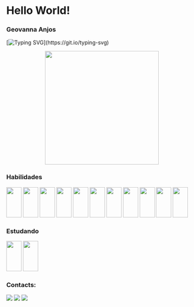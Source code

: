 # Hello World!
### Geovanna Anjos
[![Typing SVG](https://readme-typing-svg.herokuapp.com?color=3B2AA4&lines=Hello!+My+name+is+Geovanna+Anjos;I'm+19+years+old;I'm+from+São+Paulo+-+Brazil;Be+Welcome+!)](https://git.io/typing-svg)

<p align="center">
  <img src="https://user-images.githubusercontent.com/62412557/174926680-09a73d04-a392-4f17-8b0d-3aa55e103a67.gif" width="300" height="300" align= center>
</p> 
  
### Habilidades


<div>
  <img src="https://cdn.jsdelivr.net/gh/devicons/devicon/icons/javascript/javascript-original.svg" width="40" height="80em"/>
  <img src="https://cdn.jsdelivr.net/gh/devicons/devicon/icons/css3/css3-original.svg" width="40" height="80em"/>
  <img src="https://cdn.jsdelivr.net/gh/devicons/devicon/icons/html5/html5-original.svg" width="40" height="80em"/>
  <img src="https://cdn.jsdelivr.net/gh/devicons/devicon/icons/sass/sass-original.svg" width="40" height="80em"/>
  <img src="https://cdn.jsdelivr.net/gh/devicons/devicon/icons/bootstrap/bootstrap-original.svg" width="40" height="80em"/>
  <img src="https://cdn.jsdelivr.net/gh/devicons/devicon/icons/typescript/typescript-original.svg" width="40" height="80em"/>
  <img src="https://cdn.jsdelivr.net/gh/devicons/devicon/icons/nextjs/nextjs-line.svg" width="40" height="80em" />
  <img src="https://cdn.jsdelivr.net/gh/devicons/devicon/icons/figma/figma-original.svg" width="40" height="80em"/>
  <img src="https://cdn.jsdelivr.net/gh/devicons/devicon/icons/materialui/materialui-original.svg" width="40" height="80em"/>
  <img src="https://cdn.jsdelivr.net/gh/devicons/devicon/icons/canva/canva-original.svg" width="40" height="80em"/>
  <img src="https://cdn.jsdelivr.net/gh/devicons/devicon/icons/git/git-original.svg" width="40" height="80em"/>
          
         
         
</div>

### Estudando
<div>
 <img src="https://cdn.jsdelivr.net/gh/devicons/devicon/icons/nodejs/nodejs-original.svg" width="40" height="80em"/>
 <img src="https://cdn.jsdelivr.net/gh/devicons/devicon/icons/react/react-original.svg" width="40" height="80em"/>
 </div>
  
  
### Contacts:

<div>
<a href="https://instagram.com/ge.anjosssss" target="_blank"><img src="https://img.shields.io/badge/-Instagram-%23E4405F?style=for-the-badge&logo=instagram&logoColor=white" target="_blank"></a>
<a href="mailto:geovanna.anjos92@gmail.com"><img src="https://img.shields.io/badge/Gmail-D14836?style=for-the-badge&logo=gmail&logoColor=white" target="_blank"></a>
<a href="https://www.linkedin.com/in/geovanna-anjos12" target="_blank"><img src="https://img.shields.io/badge/-LinkedIn-%230077B5?style=for-the-badge&logo=linkedin&logoColor=white" target="_blank"></a>   
</div>
